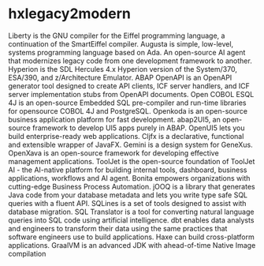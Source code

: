 # hxlegacy2modern

Liberty is the GNU compiler for the Eiffel programming language, a continuation of the SmartEiffel compiler. Augusta is simple, low-level, systems programming language based on Ada. An open-source AI agent that modernizes legacy code from one development framework to another. Hyperion is the SDL Hercules 4.x Hyperion version of the System/370, ESA/390, and z/Architecture Emulator. ABAP OpenAPI is an OpenAPI generator tool designed to create API clients, ICF server handlers, and ICF server implementation stubs from OpenAPI documents. Open COBOL ESQL 4J is an open-source Embedded SQL pre-compiler and run-time libraries for opensource COBOL 4J and PostgreSQL. Openkoda is an open-source business application platform for fast development. abap2UI5, an open-source framework to develop UI5 apps purely in ABAP. OpenUI5 lets you build enterprise-ready web applications. Cljfx is a declarative, functional and extensible wrapper of JavaFX. Gemini is a design system for GeneXus. OpenXava is an open-source framework for developing effective management applications. ToolJet is the open-source foundation of ToolJet AI - the AI-native platform for building internal tools, dashboard, business applications, workflows and AI agent. Bonita empowers organizations with cutting-edge Business Process Automation. jOOQ is a library that generates Java code from your database metadata and lets you write type safe SQL queries with a fluent API. SQLines is a set of tools designed to assist with database migration. SQL Translator is a tool for converting natural language queries into SQL code using artificial intelligence. dbt enables data analysts and engineers to transform their data using the same practices that software engineers use to build applications. Haxe can build cross-platform applications. GraalVM is an advanced JDK with ahead-of-time Native Image compilation